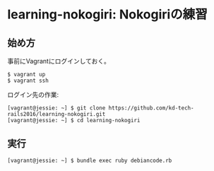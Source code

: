 # learning-nokogiri: Nokogiriの練習

## 始め方

事前にVagrantにログインしておく。

```
$ vagrant up
$ vagrant ssh
```

ログイン先の作業:

```
[vagrant@jessie: ~] $ git clone https://github.com/kd-tech-rails2016/learning-nokogiri.git
[vagrant@jessie: ~] $ cd learning-nokogiri
```

## 実行

```
[vagrant@jessie: ~] $ bundle exec ruby debiancode.rb
```
